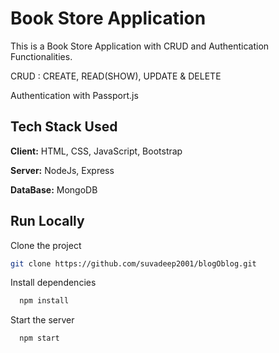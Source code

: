 #  Book Store Application

This is a Book Store Application with CRUD and Authentication Functionalities.

CRUD : CREATE, READ(SHOW), UPDATE & DELETE

Authentication with Passport.js

## Tech Stack Used

**Client:** HTML, CSS, JavaScript, Bootstrap

**Server:** NodeJs, Express

**DataBase:** MongoDB


  
## Run Locally

Clone the project

```bash
git clone https://github.com/suvadeep2001/blogOblog.git
```

Install dependencies

```bash
  npm install
```

Start the server

```bash
  npm start
```
  
